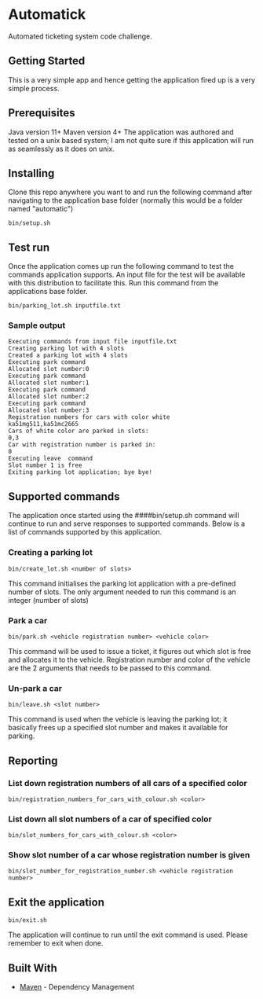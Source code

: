 # Automatick

Automated ticketing system code challenge.

## Getting Started

This is a very simple app and hence getting the application fired up is a very simple process. 

## Prerequisites

Java version 11+
Maven version 4+
The application was authored and tested on a unix based system; I am not quite sure if this application will run as seamlessly as it does on unix.

## Installing

Clone this repo anywhere you want to and run the following command after navigating to the application base folder (normally this would be a folder named "automatic")

```
bin/setup.sh
```

## Test run

Once the application comes up run the following command to test the commands application supports. An input file for the test will be available with this distribution to facilitate this. Run this command from the applications base folder.

```
bin/parking_lot.sh inputfile.txt
```

### Sample output
```
Executing commands from input file inputfile.txt
Creating parking lot with 4 slots
Created a parking lot with 4 slots
Executing park command
Allocated slot number:0
Executing park command
Allocated slot number:1
Executing park command
Allocated slot number:2
Executing park command
Allocated slot number:3
Registration numbers for cars with color white
ka51mg511,ka51mc2665
Cars of white color are parked in slots:
0,3
Car with registration number is parked in: 
0
Executing leave  command
Slot number 1 is free
Exiting parking lot application; bye bye!
```
## Supported commands
The application once started using the ####bin/setup.sh command will continue to run and serve responses to supported commands. Below is a list of commands supported by this application.

### Creating a parking lot
```
bin/create_lot.sh <number of slots>
```

This command initialises the parking lot application with a pre-defined number of slots. The only argument needed to run this command is an integer (number of slots)

### Park a car
```
bin/park.sh <vehicle registration number> <vehicle color>
```

This command will be used to issue a ticket, it figures out which slot is free and allocates it to the vehicle. Registration number and color of the vehicle are the 2 arguments that needs to be passed to this command.

### Un-park a car
```
bin/leave.sh <slot number>
```

This command is used when the vehicle is leaving the parking lot; it basically frees up a specified slot number and makes it available for parking.

## Reporting
### List down registration numbers of all cars of a specified color
```
bin/registration_numbers_for_cars_with_colour.sh <color>
```
### List down all slot numbers of a car of specified color
```
bin/slot_numbers_for_cars_with_colour.sh <color>
```

### Show slot number of a car whose registration number is given
```
bin/slot_number_for_registration_number.sh <vehicle registration number>
```
## Exit the application
``` 
bin/exit.sh
```
The application will continue to run until the exit command is used. Please remember to exit when done.

## Built With
* [Maven](https://maven.apache.org/) - Dependency Management
